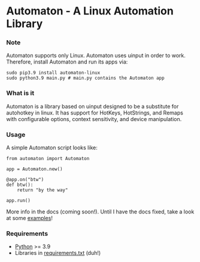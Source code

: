 # Automaton - A Linux Automation Library

### Note
Automaton supports only Linux.
Automaton uses uinput in order to work. Therefore, install Automaton and run its apps via:
```shell
sudo pip3.9 install automaton-linux
sudo python3.9 main.py # main.py contains the Automaton app
```

### What is it
Automaton is a library based on uinput designed to be a substitute for autohotkey in linux.
It has support for HotKeys, HotStrings, and Remaps with configurable options, context sensitivity, and device manipulation.

### Usage
A simple Automaton script looks like:
```python3
from automaton import Automaton

app = Automaton.new()

@app.on("btw")
def btw():
    return "by the way"
    
app.run()
```
More info in the docs (coming soon!). Until I have the docs fixed, take a look at some [examples](https://github.com/Abdul-Muiz-Iqbal/Automaton/tree/main/examples)!

### Requirements
- [Python](https://python.org/download) >= 3.9
- Libraries in [requirements.txt](https://github.com/Abdul-Muiz-Iqbal/Automaton/blob/main/requirements.txt) (duh!)
